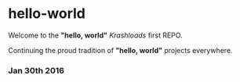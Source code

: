 # hello-world
Welcome to the **"hello, world"** *Krashloads* first REPO.

Continuing the proud tradition of **"hello, world"** projects everywhere.

### Jan 30th 2016
